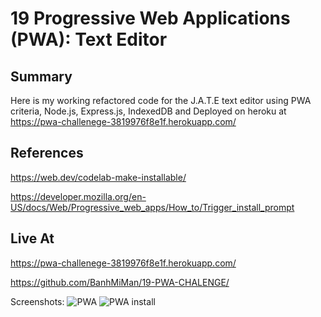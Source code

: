 # 19 Progressive Web Applications (PWA): Text Editor

## Summary
Here is my working refactored code for the J.A.T.E text editor using PWA criteria, Node.js, Express.js, IndexedDB and Deployed on heroku at https://pwa-challenege-3819976f8e1f.herokuapp.com/

## References

https://web.dev/codelab-make-installable/

https://developer.mozilla.org/en-US/docs/Web/Progressive_web_apps/How_to/Trigger_install_prompt

## Live At
https://pwa-challenege-3819976f8e1f.herokuapp.com/

https://github.com/BanhMiMan/19-PWA-CHALENGE/



Screenshots:
![PWA](https://github.com/BanhMiMan/19-PWA-CHALENGE/assets/129315553/c3a3c64d-c5ef-4037-9d36-8dc90b71993c)
![PWA install](https://github.com/BanhMiMan/19-PWA-CHALENGE/assets/129315553/a7a635ee-fe86-490c-b81b-4e448c15c238)

